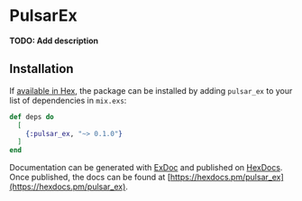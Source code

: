 # PulsarEx

**TODO: Add description**

## Installation

If [available in Hex](https://hex.pm/docs/publish), the package can be installed
by adding `pulsar_ex` to your list of dependencies in `mix.exs`:

```elixir
def deps do
  [
    {:pulsar_ex, "~> 0.1.0"}
  ]
end
```

Documentation can be generated with [ExDoc](https://github.com/elixir-lang/ex_doc)
and published on [HexDocs](https://hexdocs.pm). Once published, the docs can
be found at [https://hexdocs.pm/pulsar_ex](https://hexdocs.pm/pulsar_ex).

